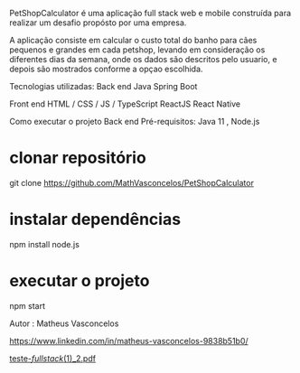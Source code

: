PetShopCalculator é uma aplicação full stack web e mobile construída para realizar um desafio propósto por uma empresa.

A aplicação consiste em calcular o custo total do banho para cães pequenos e grandes em cada petshop, levando em consideração os diferentes dias da semana, onde os dados são descritos pelo usuario, e depois são mostrados conforme a opçao escolhida. 

Tecnologias utilizadas:
Back end
Java
Spring Boot

Front end
HTML / CSS / JS / TypeScript
ReactJS
React Native

Como executar o projeto
Back end
Pré-requisitos: Java 11 , Node.js

# clonar repositório
git clone https://github.com/MathVasconcelos/PetShopCalculator

# instalar dependências
npm install node.js

# executar o projeto
npm start

Autor :
Matheus Vasconcelos

https://www.linkedin.com/in/matheus-vasconcelos-9838b51b0/

[teste-_fullstack_(1)_2.pdf](https://github.com/MathVasconcelos/PetShopCalculator/files/15069917/teste-_fullstack_.1._2.pdf)

